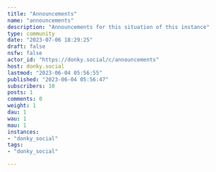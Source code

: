 ```yaml
---
title: "Announcements" 
name: "announcements"
description: "Announcements for this situation of this instance"
type: community
date: "2023-07-06 18:29:25"
draft: false
nsfw: false
actor_id: "https://donky.social/c/announcements"
host: donky.social
lastmod: "2023-06-04 05:56:55"
published: "2023-06-04 05:56:47"
subscribers: 10
posts: 1
comments: 0
weight: 1
dau: 1
wau: 1
mau: 1
instances:
- "donky_social"
tags: 
- "donky_social"

---
```

